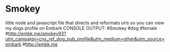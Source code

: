 # Smokey
little node and javascript file that directs and reformats urls so you can view my dogs profile on Embark
CONSOLE OUTPUT:
#Smokey
#dog
#female
#http://embk.me/smokey93?utm_campaign=cns_ref_dog_pub_profile&utm_medium=other&utm_source=embark
#http://embk.me
